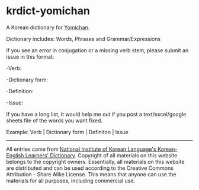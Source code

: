 # krdict-yomichan

A Korean dictionary for [Yomichan](https://github.com/FooSoft/yomichan).

Dictionary includes: Words, Phrases and Grammar/Expressions

If you see an error in conjugation or a missing verb stem, please submit an issue in this format:

-Verb:

-Dictionary form:

-Definition:

-Issue:

If you have a long list, it would help me out if you post a text/excel/google sheets file of the words you want fixed.

Example: Verb | Dictionary form | Definiton | Issue

------------------------------
All entries came from [National Institute of Korean Language's Korean-English Learners' Dictionary](https://krdict.korean.go.kr/). Copyright of all materials on this website belongs to the copyright owners. Essentially, all materials on this website are distributed and can be used according to the Creative Commons Attribution - Share Alike License. This means that anyone can use the materials for all purposes, including commercial use. 
